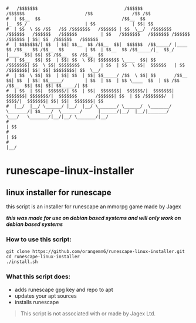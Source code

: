```
#   /$$$$$$$                                 /$$$$$$                                                /$$$$$$                       /$$               /$$ /$$                    
#  | $$__  $$                               /$$__  $$                                              |_  $$_/                      | $$              | $$| $$                    
#  | $$  \ $$ /$$   /$$ /$$$$$$$   /$$$$$$ | $$  \__/  /$$$$$$$  /$$$$$$   /$$$$$$   /$$$$$$         | $$   /$$$$$$$   /$$$$$$$ /$$$$$$    /$$$$$$ | $$| $$  /$$$$$$   /$$$$$$ 
#  | $$$$$$$/| $$  | $$| $$__  $$ /$$__  $$|  $$$$$$  /$$_____/ |____  $$ /$$__  $$ /$$__  $$        | $$  | $$__  $$ /$$_____/|_  $$_/   |____  $$| $$| $$ /$$__  $$ /$$__  $$
#  | $$__  $$| $$  | $$| $$  \ $$| $$$$$$$$ \____  $$| $$        /$$$$$$$| $$  \ $$| $$$$$$$$        | $$  | $$  \ $$|  $$$$$$   | $$      /$$$$$$$| $$| $$| $$$$$$$$| $$  \__/
#  | $$  \ $$| $$  | $$| $$  | $$| $$_____/ /$$  \ $$| $$       /$$__  $$| $$  | $$| $$_____/        | $$  | $$  | $$ \____  $$  | $$ /$$ /$$__  $$| $$| $$| $$_____/| $$      
#  | $$  | $$|  $$$$$$/| $$  | $$|  $$$$$$$|  $$$$$$/|  $$$$$$$|  $$$$$$$| $$$$$$$/|  $$$$$$$       /$$$$$$| $$  | $$ /$$$$$$$/  |  $$$$/|  $$$$$$$| $$| $$|  $$$$$$$| $$      
#  |__/  |__/ \______/ |__/  |__/ \_______/ \______/  \_______/ \_______/| $$____/  \_______/      |______/|__/  |__/|_______/    \___/   \_______/|__/|__/ \_______/|__/      
#                                                                        | $$                                                                                                  
#                                                                        | $$                                                                                                  
#                                                                        |__/                                                                                     
```             

# runescape-linux-installer
## linux installer for runescape

this script is an installer for runescape an mmorpg game made by Jagex


**_this was made for use on debian based systems and will only work on debian based systems_**


### How to use this script:

~~~ 
git clone https://github.com/orangemn6/runescape-linux-installer.git
cd runescape-linux-installer
./install.sh
~~~ 

### What this script does:

- adds runescape gpg key and repo to apt
- updates your apt sources
- installs runescape


> This script is not associated with or made by Jagex Ltd.
